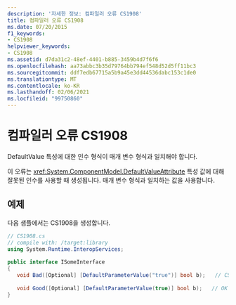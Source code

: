 ```yaml
---
description: '자세한 정보: 컴파일러 오류 CS1908'
title: 컴파일러 오류 CS1908
ms.date: 07/20/2015
f1_keywords:
- CS1908
helpviewer_keywords:
- CS1908
ms.assetid: d7da31c2-48ef-4401-b885-3459b4d7f6f6
ms.openlocfilehash: aa73abbc3b35d79764bb794ef548d52d5ff11bc3
ms.sourcegitcommit: ddf7edb67715a5b9a45e3dd44536dabc153c1de0
ms.translationtype: MT
ms.contentlocale: ko-KR
ms.lasthandoff: 02/06/2021
ms.locfileid: "99750860"
---
```

# <a name="compiler-error-cs1908"></a>컴파일러 오류 CS1908

DefaultValue 특성에 대한 인수 형식이 매개 변수 형식과 일치해야 합니다.  
  
 이 오류는 <xref:System.ComponentModel.DefaultValueAttribute> 특성 값에 대해 잘못된 인수를 사용할 때 생성됩니다. 매개 변수 형식과 일치하는 값을 사용합니다.  
  
## <a name="example"></a>예제  

 다음 샘플에서는 CS1908을 생성합니다.  
  
```csharp  
// CS1908.cs  
// compile with: /target:library  
using System.Runtime.InteropServices;  
  
public interface ISomeInterface  
{  
   void Bad([Optional] [DefaultParameterValue("true")] bool b);   // CS1908  
  
   void Good([Optional] [DefaultParameterValue(true)] bool b);   // OK  
}  
```
